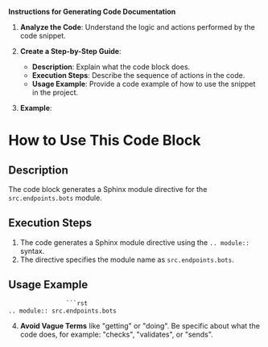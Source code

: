 **Instructions for Generating Code Documentation**

1. **Analyze the Code**: Understand the logic and actions performed by the code snippet.

2. **Create a Step-by-Step Guide**:
    - **Description**: Explain what the code block does.
    - **Execution Steps**: Describe the sequence of actions in the code.
    - **Usage Example**: Provide a code example of how to use the snippet in the project.

3. **Example**:

How to Use This Code Block
=========================================================================================

Description
-------------------------
The code block generates a Sphinx module directive for the `src.endpoints.bots` module. 

Execution Steps
-------------------------
1. The code generates a Sphinx module directive using the `.. module::` syntax.
2. The directive specifies the module name as `src.endpoints.bots`.

Usage Example
-------------------------

```python
                ```rst
.. module:: src.endpoints.bots
```

4. **Avoid Vague Terms** like "getting" or "doing". Be specific about what the code does, for example: "checks", "validates", or "sends".